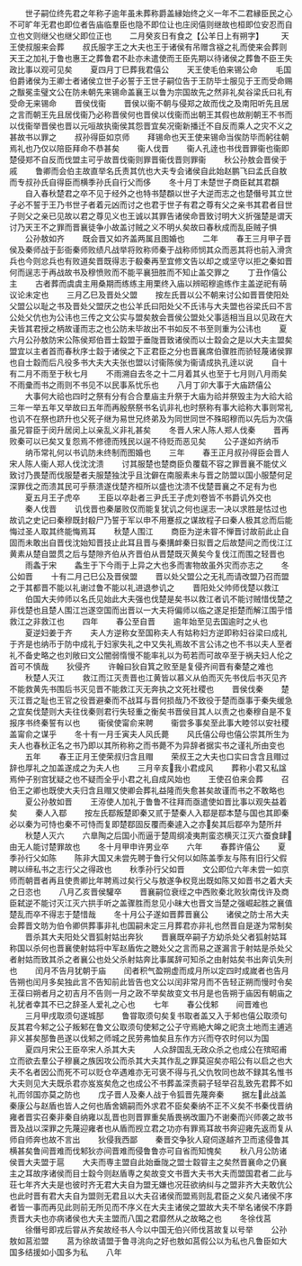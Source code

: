 <!-- { "loadSidebar": true } -->
　　世子嗣位终先君之年称子逾年虽未葬称爵盖縁始终之义一年不二君縁臣民之心不可旷年无君也即位者告庙临羣臣也隐不即位让也庄闵僖则继故也桓即位安忍而自立也文则继父也继父即位正也
　　二月癸亥日有食之【公羊日上有朔字】
　　天王使叔服来会葬
　　叔氏服字王之大夫也王于诸侯有吊赠含襚之礼而使来会葬则天王之加礼于鲁也惠王之葬鲁君不赴亦未遣使而王臣先期以待诸侯之葬鲁不臣王失政比事以观可见矣
　　夏四月丁巳葬我君僖公
　　天王使毛伯来锡公命
　　毛国伯爵诸侯为王卿士者诸侯立世子必誓于王世子嗣位告于王防毕士服见于王而受命赐之黻冕圭璧文公在防未朝先来锡命盖襄王以鲁为宗国故先之然非礼矣谷梁氏曰礼有受命无来锡命
　　晋侯伐衞
　　晋侯以衞不朝与侵郑之故而伐之及南阳听先且居之言而朝王先且居伐衞乃必称晋侯何也晋侯以伐衞而出朝王其假也故削朝王不书而以伐衞举晋侯也晋以元咺故执衞侯其怨晋宜矣况衞新播迁不自反而乘人之灾不义之甚故书以罪之
　　叔孙得臣如京师
　　拜锡命也天王使来锡命当俟防毕而躬往朝焉礼也乃仅以陪臣拜命不恭甚矣
　　衞人伐晋
　　衞人孔逹也书伐晋罪衞也衞即楚侵郑不自反而伐盟主可乎故晋伐衞则罪晋衞伐晋则罪衞
　　秋公孙敖会晋侯于戚
　　鲁卿而会伯主故直举名氏责其伉也大夫专会诸侯自此始赵鹏飞曰孟氏自敖而专叔孙氏自得臣而横季孙氏自行父而侈
　　冬十月丁未楚世子商臣弑其君頵
　　自入春秋楚君之卒不见于经外之也特书楚頵以世子大逆而志之也楚僭号其立世子必不誓于王乃书世子者着元凶而讨之也君于世子有君之尊有父之亲书其君者目世子则父之亲已见故以君之尊见义也王诚以其罪告诸侯命晋致讨明大义折强楚是谓天讨乃天王不之罪而晋襄徒争小故盖讨贼之义不明乆矣故曰春秋成而乱臣贼子惧
　　公孙敖如齐
　　既会晋又如齐盖两属且图婚也
　　二年
　　春王三月甲子晋侯及秦师战于彭衙秦师败绩凡战举将败称师秦于战称师悯其众而恶其将也前入滑贪兵也今则忿兵也有败道矣晋既得志于殽秦再至宜修文告以却之或坚守以拒之秦如晋何而逞志于再战故书及穆愤败而不能平襄狃胜而不知止盖交罪之
　　丁丑作僖公主
　　古者葬而虞虞主用桑期而练练主用栗终入庙以辨昭穆逾练作主盖逆祀有萌议论未定也
　　三月乙巳及晋处父盟
　　按左氏晋以公不朝来讨公如晋晋使阳处父盟公以耻之书及晋处父盟厌之也公羊氏曰阳处父不氏讳与大夫盟也谷梁氏曰不言公处父伉也为公讳也三传之文公实与盟矣敖会晋侯公盟处父事适相当且以见政在大夫皆其君授之柄故谨而志之也公防未毕故出不书如反不书至则重为公讳也
　　夏六月公孙敖防宋公陈侯郑伯晋士縠盟于垂陇晋致诸侯而以士縠会之是以大夫主盟矣盟宜以主者首而春秋序士縠于诸侯之下正君臣之分也晋襄席伯骤胜而骄轻蔑诸侯罪也自士縠而后凡役多书大夫大夫张也盟以讨衞陈侯为衞请成执孔逹以说
　　自十有二月不雨至于秋七月
　　不雨溯自去冬之十二月着其乆也至于七月则八月雨矣不雨彚而书之雨则不书见不以民事系忧乐也
　　八月丁卯大事于大庙跻僖公
　　大事何大祫也四时之祭有分有合合羣庙主升祭于大庙为祫并祭毁主为大祫大祫三年一举五年又举故曰五年而再殷祭祭书名讥非礼也时祭称有事大祫称大事则常礼也讥不在祭也跻升也父死子继为易世兄终弟及为同世同世不殊昭穆而以先后为次僖虽兄甞臣于闵升居闵上以亲乱义非礼甚矣
　　冬晋人宋人陈人郑人伐秦
　　晋再败秦可以已矣又复怨焉不修德而残民以逞不待贬而恶见矣
　　公子遂如齐纳币
　　纳币常礼何以书讥防未终制而图婚也
　　三年
　　春王正月叔孙得臣会晋人宋人陈人衞人郑人伐沈沈溃
　　讨其服楚也楚商臣负覆载不容之罪晋襄不能仗义致讨乃畏楚而伐服楚者夫服楚独沈乎且沈僻在南服素未与晋之防盟以国小服楚何足深罪伐之而溃其民可乎蔡溃遂伐楚齐桓所以盛也沈溃不伐楚晋襄之不足有为也
　　夏五月王子虎卒
　　王臣以卒赴者三尹氏王子虎刘卷皆不书爵讥外交也
　　秦人伐晋
　　讥伐晋也秦屡败仅而能复犹讥之何也逞志一决以求胜是怙过也故讥之史记曰秦穆既封殽尸乃誓于军以申不用蹇叔之谋故程子曰秦人极其忿而后能悔过圣人取其终能悔焉耳
　　秋楚人围江
　　商臣为逆未甞不惮晋讨故前此止自固而未敢出自晋伐沈始知晋技止此耳且晋与秦搆衅秦日拟晋之后故楚间之而伐江江黄素从楚自盟贯之后与楚隙齐伯从齐晋伯从晋楚既灭黄矣今复伐江而围之轻晋也
　　雨螽于宋
　　螽生于下今雨于上异之大也多而害物故虽外灾而亦志之
　　冬公如晋
　　十有二月己巳公及晋侯盟
　　晋以处父盟公之无礼而请改盟乃召而盟之于其都晋不能以礼谢过鲁不能以礼进退参讥之
　　晋阳处父帅师伐楚以救江
　　伯国大夫帅师以名氏见始此大夫强也伐楚是矣书以救江者讥不能讨贼惜伐楚之非伐楚也且楚人围江岂遂空国而出晋以一大夫将偏师以临之遂足拒楚而解江围乎惜救江之非救江也
　　四年
　　春公至自晋
　　逾年始至见去国逾时之乆也
　　夏逆妇姜于齐
　　夫人方逆称女至国称夫人有姑称妇方逆即称妇谷梁曰成礼于齐是也纳币于防中成礼于妇家失礼之中又失礼焉故不言公讳之也不书以夫人至者礼不备史略之也刘敞曰文公闇弱惰慢不能率礼以为苟若而可故卒至于祸夫妇人伦之首可不慎哉
　　狄侵齐
　　许翰曰狄自箕之败至是复侵齐间晋有秦楚之难也
　　秋楚人灭江
　　救江而江灭责晋也江黄皆以慕义从伯而灭先书伐后书灭见齐不能救黄先书围后书灭见晋不能救江灭无奔执之文死社稷也
　　晋侯伐秦
　　楚灭江晋之耻也王官之役晋避秦而不战耳与晋何损哉乃不致役于楚而亟事于秦失缓急之宜矣伐楚则大夫往伐秦则君行失轻重之衡矣书晋侯目其人以责之也秦穆自是不复报序书终秦誓有以也
　　衞侯使甯俞来聘
　　衞尝多事矣至此事大睦邻以安社稷盖甯俞之谋乎
　　冬十有一月壬寅夫人风氏薨
　　风氏僖公母也僖公崇其所生为夫人也春秋正名之书乃即以其所称称之而书薨不为异辞者据实书之谨礼所由变也
　　五年
　　春王正月王使荣叔归含且赗
　　荣叔王之大夫也口实曰含含且赗过辞也厚礼之加盖遂成之为夫人也
　　三月辛亥我小君成风
　　葬称小君又私諡焉仲子别宫犹疑之也不疑而全乎小君之礼自成风始也
　　王使召伯来会葬
　　召伯王之卿也既使大夫归含且赗又使卿会葬礼益隆而失愈甚矣故谨而书之不敢略也
　　夏公孙敖如晋
　　王洊使人加礼于鲁鲁不往拜而亟遣使如晋比事以观失益着矣
　　秦人入鄀
　　按左氏鄀叛楚即秦又贰于楚秦人入鄀是鄀本楚与国也其即秦必以秦为可恃也秦不可恃而复即楚鄀固反覆而秦遽入之亦矣其后鄀卒为楚所幷
　　秋楚人灭六
　　六臯陶之后国小而逼于楚周纲凌夷荆蛮恣横灭江灭六蚕食肆由无人能讨楚罪故也
　　冬十月甲申许男业卒
　　六年
　　春葬许僖公
　　夏季孙行父如陈
　　陈非大国又未尝先聘于鲁行父何以如陈盖季友与陈有旧行父假聘以缔私书之志行父之得政也
　　秋季孙行父如晋
　　文公即位六年未尝一如京师而朝晋者再且使贵卿比年聘焉过矣行父与敖遂争权竞出既如陈又如晋书之着大夫之日恣也
　　八月乙亥晋侯驩卒
　　晋襄嗣位衰绖之中西败秦北败狄南伐许及商臣弑逆不能讨灭江灭六拱手听之盖骤胜而怠见小昧大也晋文当楚之强崛起胜之襄值楚乱而卒不得志于楚惜哉
　　冬十月公子遂如晋葬晋襄公
　　诸侯之防士吊大夫会葬晋文昉为伯令卿供葬事非礼也国嗣未定三月葬君亦非礼也然晋自是遂为常制矣
　　晋杀其大夫阳处父晋狐射姑出奔狄
　　晋襄既卒嗣子方幼杀处父者狐射姑耳称国以杀何也晋襄使射姑将中军赵盾佐之聴处父之言而易之遂漏言于射姑是杀处父者射姑而致其杀之者襄公也处父杀射姑奔比事属辞可知杀之由射姑矣书出奔讥失刑也
　　闰月不告月犹朝于庙
　　闰者积气盈朔虚而成月所以定四时成嵗者也告月告朔也闰月多矣独此言不告知前此皆告也文公以闰非常月而不告轻正朔而慢时令矣王葆曰朔者月之初吉月不告则一月之政不举矣故变文书月是也告朔于庙因有朝庙之礼犹者幸其不已之辞圣人爱礼之心也
　　七年
　　春公伐邾
　　间晋难也
　　三月甲戌取须句遂城郚
　　鲁甞取须句矣复书取者盖又入于邾也僖公取须句反其君今邾之公子叛邾在鲁文公取须句使邾之公子守焉絶大皞之祀贪土地而主逋逃非义甚矣郚鲁邑遂以伐邾之师城之民劳弗恤矣且东作方兴而夺农时何以为国
　　夏四月宋公王臣卒宋人杀其大夫
　　人众辞国乱无政众杀之也成公在殡昭甫立而欲去羣公子穆襄之族因攻公而杀其大夫其作乱之罪莫逭矣亦昭公有以启之也大夫不名者因公而死不可以贬仓卒遇难亦无可褒不得与孔父仇牧同也故不録其名惟书大夫则见大夫既杀君亦岌岌矣危之也成公不书葬盖深责嗣子轻举召乱致先君葬不如礼而邻国亦莫之防也
　　戊子晋人及秦人战于令狐晋先蔑奔秦
　　据左此战盖秦康公与赵盾也皆人之何也盾舍嫡嗣而外求君不臣矣秦纳不正不义矣不书秦伐晋纳雍者晋实召秦非秦自纳雍以乱晋也则晋罪重矣盾畏祸改圗乃不谢秦而兴师袭之故书晋及战以深罪之先蔑迎雍者也从盾而觊立君之功亦有罪焉耳故书奔迎雍先返而复从师自师奔也故不言出
　　狄侵我西鄙
　　秦晋交争狄人窥伺遂越齐卫而逺侵鲁其横甚矣鲁间晋难而伐邾狄亦间晋难而侵鲁鲁亦可自省而知愧矣
　　秋八月公防诸侯晋大夫盟于扈
　　大夫而専主盟自此始垂陇之盟士縠甞主之矣然晋襄命之仍襄主之耳故序诸侯而目士縠今则赵盾専之矣故变文书晋大夫书大夫而盟国君者二此与荘七年齐大夫是也彼时齐无君大夫自为盟无嫌也况荘欲纳纠与之盟非齐大夫敢伉公也此时晋有君大夫自为盟则无君且以大夫召诸侯而盟焉则乱君臣之义矣凡诸侯不序者皆一事而再见此则前无所见而不序义在大夫主诸侯之盟故大夫不举名诸侯不序爵责晋大夫也亦病诸侯也大夫主盟而八国之君靡然从之故略之也
　　冬徐伐莒
　　徐僭号即戎后甞从齐矣故经书人今以中国无伯兴师伐莒故复以号举
　　公孙敖如莒涖盟
　　莒为徐故请盟于鲁寻洮向之好也敖如莒假公以为私也凡鲁臣如大国多结援如小国多为私
　　八年
